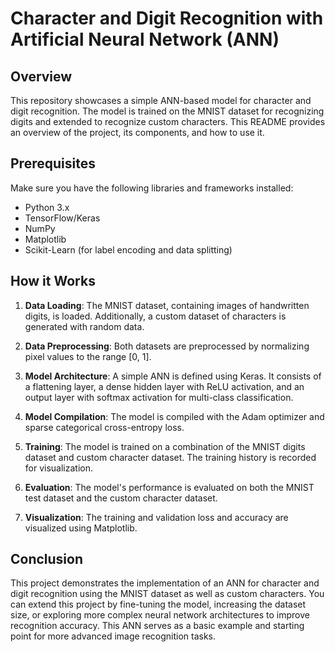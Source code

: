 

# Character and Digit Recognition with Artificial Neural Network (ANN)

## Overview

This repository showcases a simple ANN-based model for character and digit recognition. The model is trained on the MNIST dataset for recognizing digits and extended to recognize custom characters. This README provides an overview of the project, its components, and how to use it.

## Prerequisites

Make sure you have the following libraries and frameworks installed:

- Python 3.x
- TensorFlow/Keras
- NumPy
- Matplotlib
- Scikit-Learn (for label encoding and data splitting)

## How it Works

1. **Data Loading**: The MNIST dataset, containing images of handwritten digits, is loaded. Additionally, a custom dataset of characters is generated with random data.

2. **Data Preprocessing**: Both datasets are preprocessed by normalizing pixel values to the range [0, 1].

3. **Model Architecture**: A simple ANN is defined using Keras. It consists of a flattening layer, a dense hidden layer with ReLU activation, and an output layer with softmax activation for multi-class classification.

4. **Model Compilation**: The model is compiled with the Adam optimizer and sparse categorical cross-entropy loss.

5. **Training**: The model is trained on a combination of the MNIST digits dataset and custom character dataset. The training history is recorded for visualization.

6. **Evaluation**: The model's performance is evaluated on both the MNIST test dataset and the custom character dataset.

7. **Visualization**: The training and validation loss and accuracy are visualized using Matplotlib.

## Conclusion

This project demonstrates the implementation of an ANN for character and digit recognition using the MNIST dataset as well as custom characters. You can extend this project by fine-tuning the model, increasing the dataset size, or exploring more complex neural network architectures to improve recognition accuracy. This ANN serves as a basic example and starting point for more advanced image recognition tasks.

